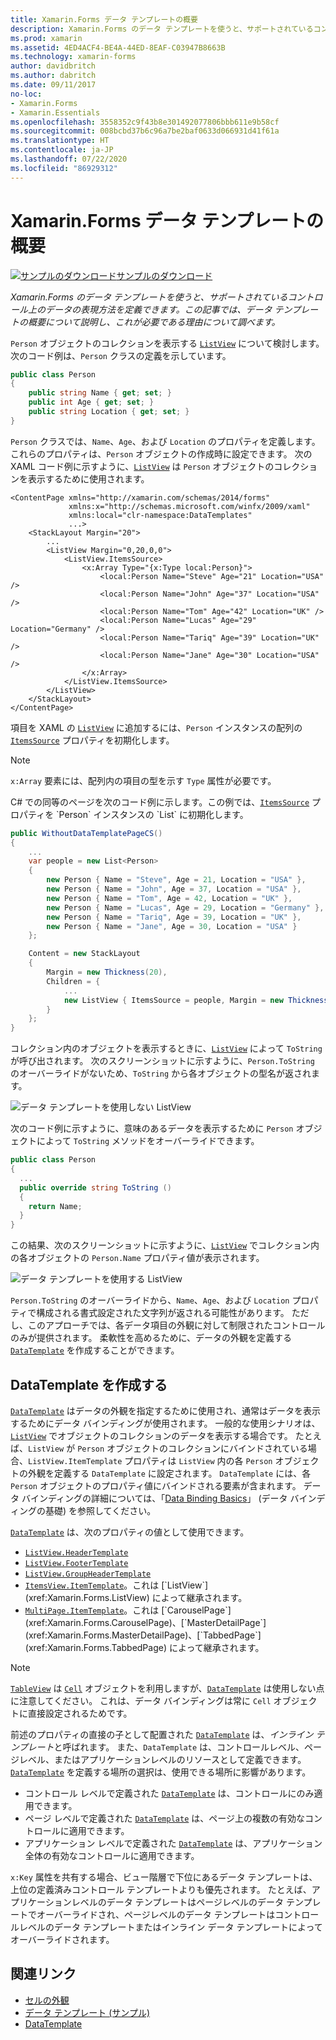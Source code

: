 ```yaml
---
title: Xamarin.Forms データ テンプレートの概要
description: Xamarin.Forms のデータ テンプレートを使うと、サポートされているコントロール上のデータの表現方法を定義することができます。 この記事では、データ テンプレートの概要について説明し、これが必要である理由について調べます。
ms.prod: xamarin
ms.assetid: 4ED4ACF4-BE4A-44ED-8EAF-C03947B8663B
ms.technology: xamarin-forms
author: davidbritch
ms.author: dabritch
ms.date: 09/11/2017
no-loc:
- Xamarin.Forms
- Xamarin.Essentials
ms.openlocfilehash: 3558352c9f43b8e301492077806bbb611e9b58cf
ms.sourcegitcommit: 008bcbd37b6c96a7be2baf0633d066931d41f61a
ms.translationtype: HT
ms.contentlocale: ja-JP
ms.lasthandoff: 07/22/2020
ms.locfileid: "86929312"
---
```

# <a name="introduction-to-xamarinforms-data-templates"></a>Xamarin.Forms データ テンプレートの概要

[![サンプルのダウンロード](~/media/shared/download.png)サンプルのダウンロード](https://docs.microsoft.com/samples/xamarin/xamarin-forms-samples/templates-datatemplates)

_Xamarin.Forms のデータ テンプレートを使うと、サポートされているコントロール上のデータの表現方法を定義できます。この記事では、データ テンプレートの概要について説明し、これが必要である理由について調べます。_

`Person` オブジェクトのコレクションを表示する [`ListView`](xref:Xamarin.Forms.ListView) について検討します。 次のコード例は、`Person` クラスの定義を示しています。

```csharp
public class Person
{
    public string Name { get; set; }
    public int Age { get; set; }
    public string Location { get; set; }
}
```

`Person` クラスでは、`Name`、`Age`、および `Location` のプロパティを定義します。これらのプロパティは、`Person` オブジェクトの作成時に設定できます。 次の XAML コード例に示すように、[`ListView`](xref:Xamarin.Forms.ListView) は `Person` オブジェクトのコレクションを表示するために使用されます。

```xaml
<ContentPage xmlns="http://xamarin.com/schemas/2014/forms"
             xmlns:x="http://schemas.microsoft.com/winfx/2009/xaml"
             xmlns:local="clr-namespace:DataTemplates"
             ...>
    <StackLayout Margin="20">
        ...
        <ListView Margin="0,20,0,0">
            <ListView.ItemsSource>
                <x:Array Type="{x:Type local:Person}">
                    <local:Person Name="Steve" Age="21" Location="USA" />
                    <local:Person Name="John" Age="37" Location="USA" />
                    <local:Person Name="Tom" Age="42" Location="UK" />
                    <local:Person Name="Lucas" Age="29" Location="Germany" />
                    <local:Person Name="Tariq" Age="39" Location="UK" />
                    <local:Person Name="Jane" Age="30" Location="USA" />
                </x:Array>
            </ListView.ItemsSource>
        </ListView>
    </StackLayout>
</ContentPage>
```

項目を XAML の [`ListView`](xref:Xamarin.Forms.ListView) に追加するには、`Person` インスタンスの配列の [`ItemsSource`](xref:Xamarin.Forms.ItemsView`1.ItemsSource) プロパティを初期化します。

> [!NOTE]
> `x:Array` 要素には、配列内の項目の型を示す `Type` 属性が必要です。

C# での同等のページを次のコード例に示します。この例では、[`ItemsSource`](xref:Xamarin.Forms.ItemsView`1.ItemsSource) プロパティを `Person` インスタンスの `List` に初期化します。

```csharp
public WithoutDataTemplatePageCS()
{
    ...
    var people = new List<Person>
    {
        new Person { Name = "Steve", Age = 21, Location = "USA" },
        new Person { Name = "John", Age = 37, Location = "USA" },
        new Person { Name = "Tom", Age = 42, Location = "UK" },
        new Person { Name = "Lucas", Age = 29, Location = "Germany" },
        new Person { Name = "Tariq", Age = 39, Location = "UK" },
        new Person { Name = "Jane", Age = 30, Location = "USA" }
    };

    Content = new StackLayout
    {
        Margin = new Thickness(20),
        Children = {
            ...
            new ListView { ItemsSource = people, Margin = new Thickness(0, 20, 0, 0) }
        }
    };
}
```

コレクション内のオブジェクトを表示するときに、[`ListView`](xref:Xamarin.Forms.ListView) によって `ToString` が呼び出されます。 次のスクリーンショットに示すように、`Person.ToString` のオーバーライドがないため、`ToString` から各オブジェクトの型名が返されます。

![データ テンプレートを使用しない ListView](introduction-images/no-data-template.png)

次のコード例に示すように、意味のあるデータを表示するために `Person` オブジェクトによって `ToString` メソッドをオーバーライドできます。

```csharp
public class Person
{
  ...
  public override string ToString ()
  {
    return Name;
  }
}
```

この結果、次のスクリーンショットに示すように、[`ListView`](xref:Xamarin.Forms.ListView) でコレクション内の各オブジェクトの `Person.Name` プロパティ値が表示されます。

![データ テンプレートを使用する ListView](introduction-images/override-tostring.png)

`Person.ToString` のオーバーライドから、`Name`、`Age`、および `Location` プロパティで構成される書式設定された文字列が返される可能性があります。 ただし、このアプローチでは、各データ項目の外観に対して制限されたコントロールのみが提供されます。 柔軟性を高めるために、データの外観を定義する [`DataTemplate`](xref:Xamarin.Forms.DataTemplate) を作成することができます。

## <a name="creating-a-datatemplate"></a>DataTemplate を作成する

[`DataTemplate`](xref:Xamarin.Forms.DataTemplate) はデータの外観を指定するために使用され、通常はデータを表示するためにデータ バインディングが使用されます。 一般的な使用シナリオは、[`ListView`](xref:Xamarin.Forms.ListView) でオブジェクトのコレクションのデータを表示する場合です。 たとえば、`ListView` が `Person` オブジェクトのコレクションにバインドされている場合、`ListView.ItemTemplate` プロパティは `ListView` 内の各 `Person` オブジェクトの外観を定義する `DataTemplate` に設定されます。 `DataTemplate` には、各 `Person` オブジェクトのプロパティ値にバインドされる要素が含まれます。 データ バインディングの詳細については、「[Data Binding Basics](~/xamarin-forms/xaml/xaml-basics/data-binding-basics.md)」 (データ バインディングの基礎) を参照してください。

[`DataTemplate`](xref:Xamarin.Forms.DataTemplate) は、次のプロパティの値として使用できます。

- [`ListView.HeaderTemplate`](xref:Xamarin.Forms.ListView.HeaderTemplate)
- [`ListView.FooterTemplate`](xref:Xamarin.Forms.ListView.FooterTemplate)
- [`ListView.GroupHeaderTemplate`](xref:Xamarin.Forms.ListView.GroupHeaderTemplate)
- [`ItemsView.ItemTemplate`](xref:Xamarin.Forms.ItemsView`1)。これは [`ListView`](xref:Xamarin.Forms.ListView) によって継承されます。
- [`MultiPage.ItemTemplate`](xref:Xamarin.Forms.MultiPage`1)。これは [`CarouselPage`](xref:Xamarin.Forms.CarouselPage)、[`MasterDetailPage`](xref:Xamarin.Forms.MasterDetailPage)、[`TabbedPage`](xref:Xamarin.Forms.TabbedPage) によって継承されます。

> [!NOTE]
> [`TableView`](xref:Xamarin.Forms.TableView) は [`Cell`](xref:Xamarin.Forms.Cell) オブジェクトを利用しますが、[`DataTemplate`](xref:Xamarin.Forms.DataTemplate) は使用しない点に注意してください。 これは、データ バインディングは常に `Cell` オブジェクトに直接設定されるためです。

前述のプロパティの直接の子として配置された [`DataTemplate`](xref:Xamarin.Forms.DataTemplate) は、*インライン テンプレート*と呼ばれます。 また、`DataTemplate` は、コントロールレベル、ページレベル、またはアプリケーションレベルのリソースとして定義できます。 [`DataTemplate`](xref:Xamarin.Forms.DataTemplate) を定義する場所の選択は、使用できる場所に影響があります。

- コントロール レベルで定義された [`DataTemplate`](xref:Xamarin.Forms.DataTemplate) は、コントロールにのみ適用できます。
- ページ レベルで定義された [`DataTemplate`](xref:Xamarin.Forms.DataTemplate) は、ページ上の複数の有効なコントロールに適用できます。
- アプリケーション レベルで定義された [`DataTemplate`](xref:Xamarin.Forms.DataTemplate) は、アプリケーション全体の有効なコントロールに適用できます。

`x:Key` 属性を共有する場合、ビュー階層で下位にあるデータ テンプレートは、上位の定義済みコントロール テンプレートよりも優先されます。 たとえば、アプリケーションレベルのデータ テンプレートはページレベルのデータ テンプレートでオーバーライドされ、ページレベルのデータ テンプレートはコントロールレベルのデータ テンプレートまたはインライン データ テンプレートによってオーバーライドされます。

## <a name="related-links"></a>関連リンク

- [セルの外観](~/xamarin-forms/user-interface/listview/customizing-cell-appearance.md)
- [データ テンプレート (サンプル)](https://docs.microsoft.com/samples/xamarin/xamarin-forms-samples/templates-datatemplates)
- [DataTemplate](xref:Xamarin.Forms.DataTemplate)
